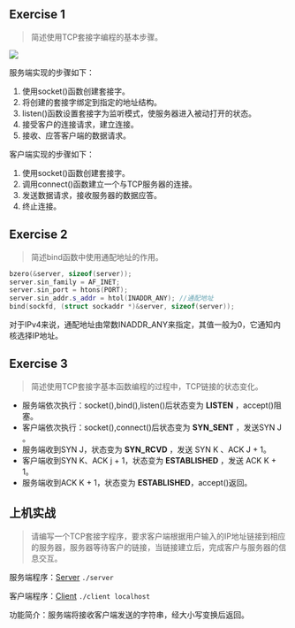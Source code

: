 ## Exercise 1
> 简述使用TCP套接字编程的基本步骤。

![](https://upload.wikimedia.org/wikipedia/commons/a/a1/InternetSocketBasicDiagram_zhtw.png)

服务端实现的步骤如下：

1. 使用socket()函数创建套接字。
2. 将创建的套接字绑定到指定的地址结构。
3. listen()函数设置套接字为监听模式，使服务器进入被动打开的状态。
4. 接受客户的连接请求，建立连接。
5. 接收、应答客户端的数据请求。

客户端实现的步骤如下：

1. 使用socket()函数创建套接字。
2. 调用connect()函数建立一个与TCP服务器的连接。
3. 发送数据请求，接收服务器的数据应答。
4. 终止连接。

## Exercise 2
> 简述bind函数中使用通配地址的作用。

```cpp
bzero(&server, sizeof(server));
server.sin_family = AF_INET;
server.sin_port = htons(PORT);
server.sin_addr.s_addr = htol(INADDR_ANY); //通配地址
bind(sockfd, (struct sockaddr *)&server, sizeof(server));
```
对于IPv4来说，通配地址由常数INADDR_ANY来指定，其值一般为0，它通知内核选择IP地址。

## Exercise 3
> 简述使用TCP套接字基本函数编程的过程中，TCP链接的状态变化。

- 服务端依次执行：socket(),bind(),listen()后状态变为 **LISTEN** ，accept()阻塞。
- 客户端依次执行：socket(),connect()后状态变为 **SYN_SENT** ，发送SYN J 。
- 服务端收到SYN J，状态变为 **SYN_RCVD** ，发送 SYN K 、ACK J + 1。
- 客户端收到SYN K、ACK j + 1，状态变为 **ESTABLISHED** ，发送 ACK K + 1。
- 服务端收到ACK K + 1，状态变为 **ESTABLISHED**，accept()返回。

## 上机实战
> 请编写一个TCP套接字程序，要求客户端根据用户输入的IP地址链接到相应的服务器，服务器等待客户的链接，当链接建立后，完成客户与服务器的信息交互。

服务端程序：[Server](server.c) `./server`

客户端程序：[Client](client.c) `./client localhost`

功能简介：服务端将接收客户端发送的字符串，经大小写变换后返回。
